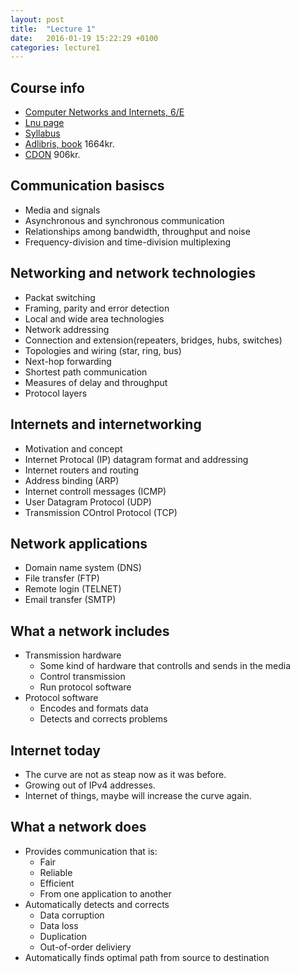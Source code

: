 ```yaml
---
layout: post
title:  "Lecture 1"
date:   2016-01-19 15:22:29 +0100
categories: lecture1
---
```


## Course info

* [Computer Networks and Internets, 6/E](http://www.pearsonhighered.com/educator/product/Computer-Networks-and-Internets/9780133587937.page)
* [Lnu page](http://lnu.se/education/courses/1DV701?l=en&ec_vt=English)
* [Syllabus](http://api.kursinfo.lnu.se/GenerateDocument.ashx?templatetype=coursesyllabus&code=1DV701&documenttype=pdf&lang=sv)
* [Adlibris, book](http://www.adlibris.com/se/bok/computer-networks-and-internets-9780133587937) 1664kr.
* [CDON](http://cdon.se/b%C3%B6cker/douglas_comer/computer_networks_and_internets%3a_global_edition-26674283) 906kr.


## Communication basiscs

* Media and signals
* Asynchronous and synchronous communication
* Relationships among bandwidth, throughput and noise
* Frequency-division and time-division multiplexing


## Networking and network technologies

* Packat switching
* Framing, parity and error detection
* Local and wide area technologies
* Network addressing
* Connection and extension(repeaters, bridges, hubs, switches)
* Topologies and wiring (star, ring, bus)
* Next-hop forwarding
* Shortest path communication
* Measures of delay and throughput
* Protocol layers


## Internets and internetworking

* Motivation and concept
* Internet Protocal (IP) datagram format and addressing
* Internet routers and routing
* Address binding (ARP)
* Internet controll messages (ICMP)
* User Datagram Protocol (UDP)
* Transmission COntrol Protocol (TCP)


## Network applications

* Domain name system (DNS)
* File transfer (FTP)
* Remote login (TELNET)
* Email transfer (SMTP)


## What a network includes

* Transmission hardware
  * Some kind of hardware that controlls and sends in the media
  * Control transmission
  * Run protocol software
* Protocol software
  * Encodes and formats data
  * Detects and corrects problems


## Internet today

* The curve are not as steap now as it was before.
* Growing out of IPv4 addresses.
* Internet of things, maybe will increase the curve again.


## What a network does

* Provides communication that is:
  * Fair
  * Reliable
  * Efficient
  * From one application to another
* Automatically detects and corrects
  * Data corruption
  * Data loss
  * Duplication
  * Out-of-order deliviery
* Automatically finds optimal path from source to destination


